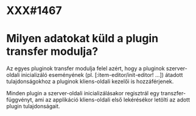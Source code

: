 
# XXX#1467
# Milyen adatokat küld a plugin transfer modulja?
  Az egyes pluginok transfer modulja felel azért, hogy a pluginok szerver-oldali
  inicializáló eseményének (pl. [:item-editor/init-editor! ...]) átadott
  tulajdonságokhoz a pluginok kliens-oldali kezelői is hozzáférjenek.

  Minden plugin a szerver-oldali inicializálásakor regisztrál egy transzfer-függvényt,
  ami az applikáció kliens-oldali első lekérésékor letölti az adott plugin
  tulajdonságait.
